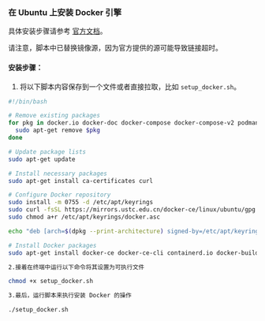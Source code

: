 ### 在 Ubuntu 上安装 Docker 引擎

具体安装步骤请参考 [官方文档](https://docs.docker.com/engine/install/ubuntu/#install-using-the-repository)。

请注意，脚本中已替换镜像源，因为官方提供的源可能导致链接超时。

#### 安装步骤：

1. 将以下脚本内容保存到一个文件或者直接拉取，比如 `setup_docker.sh`。

```bash
#!/bin/bash

# Remove existing packages
for pkg in docker.io docker-doc docker-compose docker-compose-v2 podman-docker containerd runc; do
  sudo apt-get remove $pkg
done

# Update package lists
sudo apt-get update

# Install necessary packages
sudo apt-get install ca-certificates curl

# Configure Docker repository
sudo install -m 0755 -d /etc/apt/keyrings
sudo curl -fsSL https://mirrors.ustc.edu.cn/docker-ce/linux/ubuntu/gpg -o /etc/apt/keyrings/docker.asc
sudo chmod a+r /etc/apt/keyrings/docker.asc

echo "deb [arch=$(dpkg --print-architecture) signed-by=/etc/apt/keyrings/docker.asc] https://mirrors.ustc.edu.cn/docker-ce/linux/ubuntu $(. /etc/os-release && echo "$VERSION_CODENAME") stable" | sudo tee /etc/apt/sources.list.d/docker.list > /dev/null

# Install Docker packages
sudo apt-get install docker-ce docker-ce-cli containerd.io docker-buildx-plugin docker-compose-plugin

2.接着在终端中运行以下命令将其设置为可执行文件

chmod +x setup_docker.sh

3.最后，运行脚本来执行安装 Docker 的操作

./setup_docker.sh
